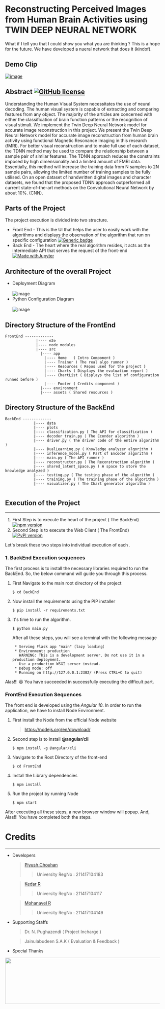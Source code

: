 # Reconstructing Perceived Images from Human Brain Activities using TWIN DEEP NEURAL NETWORK
 What if I tell you that I could show you what you are thinking ? This is a hope for the future. We have developed a nueral network that does it (kindof). 
 
## Demo Clip
[![image](https://user-images.githubusercontent.com/42842987/128367767-e1302896-0ff1-4cc0-b768-87f919595e49.png)](https://drive.google.com/file/d/1IDh_I5RpZyQL1jbdz--gTbKzn0xIyFEF/view?usp=sharing)


 
 ## Abstract [![GitHub license](https://img.shields.io/github/license/Naereen/StrapDown.js.svg)](https://github.com/D6/LICENSE)
Understanding the Human Visual System necessitates the use of neural decoding. The human visual system is capable of extracting and comparing features from any object. The majority of the articles are concerned with either the classification of brain function patterns or the recognition of visual stimuli. We implement the Twin Deep Neural Network model for accurate image reconstruction in this project. We present the Twin Deep Neural Network model for accurate image reconstruction from human brain activity using functional Magnetic Resonance Imaging in this research (fMRI). For better visual reconstruction and to make full use of each dataset, the TDNN method may be used to compare the relationship between a sample pair of similar features. The TDNN approach reduces the constraints imposed by high dimensionality and a limited amount of FMRI data. Essentially, this method will increase the training data from N samples to 2N sample pairs, allowing the limited number of training samples to be fully utilised. On an open dataset of handwritten digital images and character datasets, we found that the proposed TDNN approach outperformed all current state-of-the-art methods on the Convolutional Neural Network by about 10%. (CNN).

## Parts of the Project
The project execution is divided into two structure.
* Front End - This is the UI that helps the user to easily work with the algorithms and displays the observation of the algorithm that run on specific configuration [![Generic badge](https://img.shields.io/badge/Angular-10-green.svg)](https://shields.io/)
* Back End - The heart where the real algorithm resides, it acts as the intermediate API that serves the request of the front-end [![Made withJupyter](https://img.shields.io/badge/Made%20with-Jupyter-orange?style=for-the-badge&logo=Jupyter)](https://jupyter.org/try)


## Architecture of the overall Project

* Deployment Diagram <br/> <br/> 
![image](https://user-images.githubusercontent.com/42842987/121522174-78cf3680-ca12-11eb-98ce-9d2e12257938.png) 
* Python Configuration Diagram <br/> <br/>
![image](https://user-images.githubusercontent.com/42842987/121522714-03b03100-ca13-11eb-8328-edf43195fa17.png)

## Directory Structure of the FrontEnd
``` 
FrontEnd -------------
              |---- e2e
              |---- node modules
              |---- src
                |---- app
                  |---- Home   ( Intro Component )
                  |---- Trainer ( The real algo runner )
                  |---- Resources ( Repos used for the project )
                  |---- Charts ( Displays the evaluation report )
                  |---- ChartList ( Displays the list of configuration runned before )
                  |---- Footer ( Credits component )
                |---- environment
                |---- assets ( Shared resources )
 ```
 ## Directory Structure of the BackEnd
 ```
 BackEnd -------------
              |---- data
              |---- plots
              |---- classification.py ( The API for classification )
              |---- decoder_train.py ( The Econder algorithm )
              |---- driver.py ( The driver code of the entire algorithm )
              |---- DualLearning.py ( Knowledge analyzer algorithm )
              |---- inference_model.py ( Part of Encoder algorithm )
              |---- main.py ( The API runner )
              |---- reconstructor.py ( The Reconstruction algorithm )
              |---- shared_latent_space.py ( A space to store the knowledge analyzed )
              |---- testing.py ( The testing phase of the algorithm )
              |---- training.py ( The training phase of the algorithm )
              |---- visualizer.py ( The Chart generator algorithm ) 
                
```
## Execution of the Project 

------------------ 
1. First Step is to execute the heart of the project ( The BackEnd) [![npm version](https://badge.fury.io/js/%40angular%2Fcore.svg)](https://badge.fury.io/js/%40angular%2Fcore)
2. Second Step is to execute the Web Client ( The FrontEnd) [![PyPI version](https://badge.fury.io/py/f.svg)](https://badge.fury.io/py/f)

Let's break these two steps into individual execution of each .

### 1. BackEnd Execution sequences

The first process is to install the necessary libraries required to run the BackEnd. So, the below command will guide you through this process. <br/>
1. First Navigate to the main root directory of the project
    ```
    $ cd BackEnd
    ```
2. Now install the requirements using the PIP installer
    ```
    $ pip install -r requirements.txt
    ```
3. It's time to run the algorithm.
    ```
    $ python main.py
    ```
    After all these steps, you will see a terminal with the following message
    ```
     * Serving Flask app "main" (lazy loading)
     * Environment: production
       WARNING: This is a development server. Do not use it in a production deployment.
       Use a production WSGI server instead.
     * Debug mode: off
     * Running on http://127.0.0.1:2302/ (Press CTRL+C to quit)
     ```
 Alas!!! 😃 You have succeeded in successfully executing the difficult part. 
  
### FrontEnd Execution Sequences
The front end is developed using the *Angular 10*. In order to run the application, we have to install Node Environment.
1. First install the Node from the official Node website
    > https://nodejs.org/en/download/ 
   
2. Second step is to install **@angular/cli**
   ```
   $ npm install -g @angular/cli
   ```
3. Navigate to the Root Directory of the front-end
    ```
    $ cd FrontEnd
    ```
4. Install the Library dependencies 
    ```
    $ npm install
    ```
6. Run the project by running Node
    ```
    $ npm start
    ```
After executing all these steps, a new browser window will popup. And, Alas!!! You have completed both the steps. 

# Credits
-------------------
* Developers
  > [Piyush Chouhan](https://www.github.com/Arrow023) 
  >> University RegNo : 211417104183
  
  > [Kedar R](https://github.com/kedar-2206)
  >> University RegNo : 211417104117
  
  > [Mohanavel R](https://github.com/Mohanavel2000)
  >> University RegNo : 211417104149
  
* Supporting Staffs
  > Dr. N. Pughazendi ( Project Incharge )
  
  > Jainulabudeen S.A.K ( Evaluation & Feedback )

* Special Thanks <br/>
<p align="center">
  <img width="600" height="150" src="https://user-images.githubusercontent.com/42842987/121531150-c8fec680-ca1b-11eb-8e14-c46ebc755e83.png">
</p>
  

  
